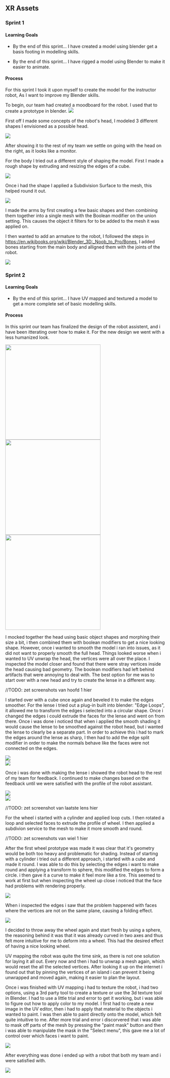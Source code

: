   
  
##  XR Assets
  
  
###  Sprint 1
  
  
####  Learning Goals
  
  * By the end of this sprint...
I have created a model using blender get a basis footing in modelling skills.
  
  * By the end of this sprint... 
I have rigged a model using Blender to make it easier to animate.
  
####  Process
  
  
For this sprint I took it upon myself to create the model for the instructor robot, As I want to improve my Blender skills. 
  
To begin, our team had created a moodboard for the robot. I used that to create a prototype in blender.
![](../XR%20Assets/DocAssets/RobotMoodboard.jpeg?0.6014625048998654 )  
  
First off I made some concepts of the robot's head, I modeled  3 different shapes I envisioned as a possible head.
  
![](../XR%20Assets/DocAssets/robohoofden.PNG?0.0810675656290889 )  
  
After showing it to the rest of my team we settle on going with the head on the right, as it looks like a monitor.
  
For the body I tried out a different style of shaping the model. First I made a rough shape by extruding and resizing the edges of a cube.
  
![](../XR%20Assets/DocAssets/robo%20lichaam%20base.PNG?0.3188981880206887 )  
  
Once i had the shape I applied a Subdivision Surface to the mesh, this helped round it out.
  
![](../XR%20Assets/DocAssets/robo%20lichaam%20vervorming.PNG?0.4072324138247483 )  
  
I made the arms by first creating a few basic shapes and then combining them together into a single mesh with the Boolean modifier on the union setting. This causes the object it filters for to be added to the mesh it was applied on.
  
I then wanted to add an armature to the robot, I followed the steps in https://en.wikibooks.org/wiki/Blender_3D:_Noob_to_Pro/Bones, I added bones starting from the main body and alligned them with the joints of the robot.
  
![](../XR%20Assets/DocAssets/Robot%20Bones.PNG?0.6366164214459376 )  
  
###  Sprint 2
  
  
####  Learning Goals
  
* By the end of this sprint...
  I have UV mapped and textured a model to get a more complete set of basic modelling skills.
  
####  Process 
  
  
In this sprint our team has finalized the design of the robot assistent, and i have been itterating over how to make it. For the new design we went with a less humanized look.
  
<img src="../XR%20Assets/DocAssets/Sprint2/RobotAssistentSketch.png?0.12778150013586553"  width="300" >
<img src="../XR%20Assets/DocAssets/Sprint2/RobotAssistentSketchSide.png?0.5504955121469224"  width="300" >
<img src="../XR%20Assets/DocAssets/Sprint2/RobotAssistentSketchFront.jpg?0.8795204523250486"  width="300" >
  
I mocked together the head using basic object shapes and morphing their size a bit, i then combined them with boolean modifiers to get a nice looking shape. However, once i wanted to smooth the model i ran into issues, as it did not want to properly smooth the full head. Things looked worse when i wanted to UV unwrap the head, the vertices were all over the place. I inspected the model closer and found that there were stray vertices inside the head causing bad geometry. The boolean modifiers had left behind artifacts that were annoying to deal with. The best option for me was to start over with a new head and try to create the lense in a different way.
  
//TODO: zet screenshots van hoofd 1 hier
  
I started over with a cube once again and beveled it to make the edges smoother. For the lense i tried out a plug-in built into blender: "Edge Loops", it allowed me to transform the edges i selected into a circular shape. Once i changed the edges i could extrude the faces for the lense and went on from there. Once i was done i noticed that when i applied the smooth shading it would cause the lense to be smoothed against the robot head, but i wanted the lense to clearly be a separate part. In order to achieve this i had to mark the edges around the lense as sharp, I  then had to add the edge split modifier in order to make the normals behave like the faces were not connected on the edges.
  
![](../XR%20Assets/DocAssets/Sprint2/RobotSharp.png?0.6336548104627848 )  
![](../XR%20Assets/DocAssets/Sprint2/RobotSharpWire.png?0.1287922132320629 )  
  
Once i was done with making the lense i showed the robot head to the rest of my team for feedback. I continued to make changes based on the feedback until we were satisfied with the profile of the robot assistant.
  
![](../XR%20Assets/DocAssets/Sprint2/Lens1.png?0.855606001698181 )  
![](../XR%20Assets/DocAssets/Sprint2/Lens2.png?0.9273668632812329 )  
  
//TODO: zet screenshot van laatste lens hier
  
For the wheel i started with a cylinder and applied loop cuts. I then rotated a loop and selected faces to extrude the profile of wheel. I then applied a subdivion service to the mesh to make it more smooth and round.
  
//TODO: zet screenshots van wiel 1 hier
  
After the first wheel prototype was made it was clear that it's geometry would be both too heavy and problematic for shading. Instead of starting with a cylinder i tried out a different approach, i started with a cube and made it round. I was able to do this by selecting the edges i want to make round and applying a transform to sphere, this modified the edges to form a circle. i then gave it a curve to make it feel more like a tire. This seemed to work at first but when inspecting the wheel up close i noticed that the face had problems with rendering properly.
  
![](../XR%20Assets/DocAssets/Sprint2/RobotAssistentWheel2Oof.png?0.6078292941487915 )  
  
When i inspected the edges i saw that the problem happened with faces where the vertices are not on the same plane, causing a folding effect.
  
![](../XR%20Assets/DocAssets/Sprint2/RobotAssistentWheel2OofWire.png?0.1619403807154538 )  
  
I decided to throw away the wheel again and start fresh by using a sphere, the reasoning behind it was that it was already curved in two axes and thus felt more intuitive for me to deform into a wheel. This had the desired effect of having a nice looking wheel.
  
UV mapping the robot was quite the time sink, as there is not one solution for laying it all out. Every now and then i had to unwrap a mesh again, which would reset the all the selected vertices. After looking it up on the internet i found out that by pinning the vertices of an island i can prevent it being unwrapped and moved again, making it easier to plan the layout.
  
Once i was finished with UV mapping i had to texture the robot, i had two options, using a 3rd party tool to create a texture or use the 3d texture tool in Blender. I had to use a little trial and error to get it working, but i was able to figure out how to apply color to my model. I first had to create a new image in the UV editor, then i had to apply that material to the objects i wanted to paint. I was then able to paint directly onto the model, which felt quite intuitive to me. After more trial and error i discorvered that i was able to mask off parts of the mesh by pressing the "paint mask" button and then i was able to manipulate the mask in the "Select menu", this gave me a lot of control over which faces i want to paint.
  
![](../XR%20Assets/DocAssets/Sprint2/PaintMask.png?0.17584319408713345 )  
  
After everything was done i ended up with a robot that both my team and i were satisfied with.
  
![](../XR%20Assets/DocAssets/Sprint2/RobotDone.png?0.794270254274424 )  
  